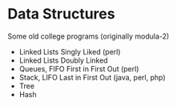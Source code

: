 # Data Structures
Some old college programs (originally modula-2)

- Linked Lists Singly Liked (perl)
- Linked Lists Doubly Linked
- Queues, FIFO First in First Out (perl)
- Stack, LIFO Last in First Out (java, perl, php)
- Tree
- Hash
